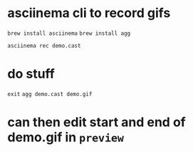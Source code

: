 # asciinema cli to record gifs

`brew install asciinema`
`brew install agg`

`asciinema rec demo.cast`
# do stuff
`exit`
`agg demo.cast demo.gif`
# can then edit start and end of demo.gif in `preview`
